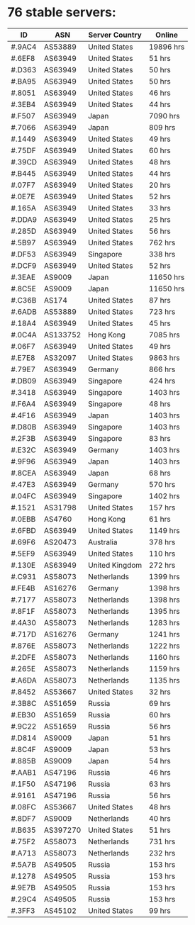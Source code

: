 # 76 stable servers:

| ID | ASN | Server Country | Online |
| ------ | ------ | ------ | ------ |
| #.9AC4 | AS53889 | United States | 19896 hrs |
| #.6EF8 | AS63949 | United States | 51 hrs |
| #.D363 | AS63949 | United States | 50 hrs |
| #.BA95 | AS63949 | United States | 50 hrs |
| #.8051 | AS63949 | United States | 46 hrs |
| #.3EB4 | AS63949 | United States | 44 hrs |
| #.F507 | AS63949 | Japan | 7090 hrs |
| #.7066 | AS63949 | Japan | 809 hrs |
| #.1449 | AS63949 | United States | 49 hrs |
| #.75DF | AS63949 | United States | 60 hrs |
| #.39CD | AS63949 | United States | 48 hrs |
| #.B445 | AS63949 | United States | 44 hrs |
| #.07F7 | AS63949 | United States | 20 hrs |
| #.0E7E | AS63949 | United States | 52 hrs |
| #.165A | AS63949 | United States | 33 hrs |
| #.DDA9 | AS63949 | United States | 25 hrs |
| #.285D | AS63949 | United States | 56 hrs |
| #.5B97 | AS63949 | United States | 762 hrs |
| #.DF53 | AS63949 | Singapore | 338 hrs |
| #.DCF9 | AS63949 | United States | 52 hrs |
| #.3EAE | AS9009 | Japan | 11650 hrs |
| #.8C5E | AS9009 | Japan | 11650 hrs |
| #.C36B | AS174 | United States | 87 hrs |
| #.6ADB | AS53889 | United States | 723 hrs |
| #.18A4 | AS63949 | United States | 45 hrs |
| #.0C4A | AS133752 | Hong Kong | 7085 hrs |
| #.06F7 | AS63949 | United States | 49 hrs |
| #.E7E8 | AS32097 | United States | 9863 hrs |
| #.79E7 | AS63949 | Germany | 866 hrs |
| #.DB09 | AS63949 | Singapore | 424 hrs |
| #.3418 | AS63949 | Singapore | 1403 hrs |
| #.F6A4 | AS63949 | Singapore | 48 hrs |
| #.4F16 | AS63949 | Japan | 1403 hrs |
| #.D80B | AS63949 | Singapore | 1403 hrs |
| #.2F3B | AS63949 | Singapore | 83 hrs |
| #.E32C | AS63949 | Germany | 1403 hrs |
| #.9F96 | AS63949 | Japan | 1403 hrs |
| #.8CEA | AS63949 | Japan | 68 hrs |
| #.47E3 | AS63949 | Germany | 570 hrs |
| #.04FC | AS63949 | Singapore | 1402 hrs |
| #.1521 | AS31798 | United States | 157 hrs |
| #.0EBB | AS4760 | Hong Kong | 61 hrs |
| #.6FBD | AS63949 | United States | 1149 hrs |
| #.69F6 | AS20473 | Australia | 378 hrs |
| #.5EF9 | AS63949 | United States | 110 hrs |
| #.130E | AS63949 | United Kingdom | 272 hrs |
| #.C931 | AS58073 | Netherlands | 1399 hrs |
| #.FE4B | AS16276 | Germany | 1398 hrs |
| #.7177 | AS58073 | Netherlands | 1398 hrs |
| #.8F1F | AS58073 | Netherlands | 1395 hrs |
| #.4A30 | AS58073 | Netherlands | 1283 hrs |
| #.717D | AS16276 | Germany | 1241 hrs |
| #.876E | AS58073 | Netherlands | 1222 hrs |
| #.2DFE | AS58073 | Netherlands | 1160 hrs |
| #.265E | AS58073 | Netherlands | 1159 hrs |
| #.A6DA | AS58073 | Netherlands | 1135 hrs |
| #.8452 | AS53667 | United States | 32 hrs |
| #.3B8C | AS51659 | Russia | 69 hrs |
| #.EB30 | AS51659 | Russia | 60 hrs |
| #.9C22 | AS51659 | Russia | 56 hrs |
| #.D814 | AS9009 | Japan | 51 hrs |
| #.8C4F | AS9009 | Japan | 53 hrs |
| #.885B | AS9009 | Japan | 54 hrs |
| #.AAB1 | AS47196 | Russia | 46 hrs |
| #.1F50 | AS47196 | Russia | 63 hrs |
| #.9161 | AS47196 | Russia | 56 hrs |
| #.08FC | AS53667 | United States | 48 hrs |
| #.8DF7 | AS9009 | Netherlands | 40 hrs |
| #.B635 | AS397270 | United States | 51 hrs |
| #.75F2 | AS58073 | Netherlands | 731 hrs |
| #.A713 | AS58073 | Netherlands | 232 hrs |
| #.5A7B | AS49505 | Russia | 153 hrs |
| #.1278 | AS49505 | Russia | 153 hrs |
| #.9E7B | AS49505 | Russia | 153 hrs |
| #.29C4 | AS49505 | Russia | 153 hrs |
| #.3FF3 | AS45102 | United States | 99 hrs |

